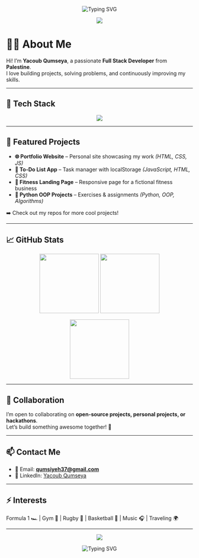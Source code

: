 <!-- Animated Typing Intro -->
<p align="center">
  <img src="https://readme-typing-svg.herokuapp.com?font=Fira+Code&weight=600&size=28&pause=1000&color=00FF00&center=true&vCenter=true&width=700&lines=Hey+there!+I'm+Yacoub+Qumseya+👋;Full+Stack+Developer+💻;Python+%7C+JavaScript+%7C+Django;Always+Learning+🚀" alt="Typing SVG" />
</p>

<!-- Wavy Header -->
<p align="center">
  <img src="https://capsule-render.vercel.app/api?type=waving&color=gradient&height=120&section=header&text=Welcome+to+My+GitHub&fontSize=40&fontAlignY=35&animation=fadeIn" />
</p>

# 👨‍💻 About Me
Hi! I’m **Yacoub Qumseya**, a passionate **Full Stack Developer** from **Palestine**.  
I love building projects, solving problems, and continuously improving my skills.

---

## 🚀 Tech Stack

<p align="center">
  <img src="https://skillicons.dev/icons?i=html,css,js,react,nodejs,express,python,django,flask,git,github,vscode" />
</p>

---

## 📂 Featured Projects

- **🌐 Portfolio Website** – Personal site showcasing my work *(HTML, CSS, JS)*  
- **📝 To-Do List App** – Task manager with localStorage *(JavaScript, HTML, CSS)*  
- **💪 Fitness Landing Page** – Responsive page for a fictional fitness business  
- **🐍 Python OOP Projects** – Exercises & assignments *(Python, OOP, Algorithms)*  

➡️ Check out my repos for more cool projects!

---

## 📈 GitHub Stats

<p align="center">
  <img src="https://github-readme-stats.vercel.app/api?username=Jacob11Q1&show_icons=true&theme=radical" height="160" />
  <img src="https://github-readme-streak-stats.herokuapp.com/?user=Jacob11Q1&theme=radical" height="160" />
</p>

<p align="center">
  <img src="https://github-readme-stats.vercel.app/api/top-langs/?username=Jacob11Q1&layout=compact&theme=radical" height="160" />
</p>

---

## 🤝 Collaboration

I’m open to collaborating on **open-source projects, personal projects, or hackathons**.  
Let’s build something awesome together! 🚀

---

## 📫 Contact Me
- 📧 Email: **qumsiyeh37@gmail.com**  
- 💼 LinkedIn: [Yacoub Qumseya](https://www.linkedin.com/in/yacoub-qumseya-9227a2132)  

---

## ⚡ Interests
Formula 1 🏎 | Gym 💪 | Rugby 🏉 | Basketball 🏀 | Music 🎧 | Traveling 🌍  

---


<!-- Wavy Footer -->
<p align="center">
  <img src="https://capsule-render.vercel.app/api?type=waving&color=gradient&height=120&section=footer" />
</p>

<!-- Typing Outro -->
<p align="center">
  <img src="https://readme-typing-svg.herokuapp.com?font=Fira+Code&size=22&pause=800&color=00E7FF&center=true&vCenter=true&width=600&lines=Thanks+for+visiting!+🙏;Don't+forget+to+⭐+my+repos+✨;Happy+Coding+💻" alt="Typing SVG"/>
</p>
